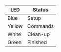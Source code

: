 | LED | Status |
|---|---|
| Blue | Setup |
| Yellow | Commands |
| White | Clean-up |
| Green | Finished |
